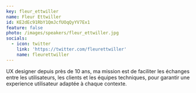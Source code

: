 ```yaml
---
key: fleur_ettwiller
name: Fleur Ettwiller
id: KE2dEc91RbY1QmJcfUOqQyYV7Ex1
feature: false
photo: /images/speakers/fleur_ettwiller.jpg
socials:
  - icon: twitter
    link: 'https://twitter.com/fleurettwiller'
    name: fleurettwiller
---
```

UX designer depuis près de 10 ans, ma mission est de faciliter les échanges entre les utilisateurs, les clients et les équipes techniques, pour garantir une experience utilisateur adaptée à chaque contexte.